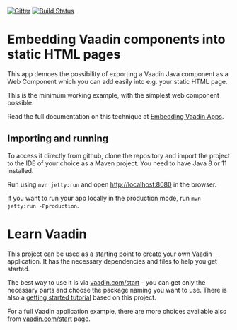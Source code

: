 [![Gitter](https://badges.gitter.im/Join%20Chat.svg)](https://gitter.im/vaadin-flow/Lobby#?utm_source=badge&utm_medium=badge&utm_campaign=pr-badge)
[![Build Status](https://travis-ci.org/mvysny/embed-vaadin-components-demo.svg?branch=master)](https://travis-ci.org/mvysny/embed-vaadin-components-demo)

# Embedding Vaadin components into static HTML pages

This app demoes the possibility of exporting a Vaadin Java component
as a Web Component which you can add easily into e.g. your static HTML page.

This is the minimum working example, with the simplest web component possible.

Read the full documentation on this technique at
[Embedding Vaadin Apps](https://vaadin.com/docs/v14/flow/embedding-flow-applications/tutorial-webcomponent-intro.html).

## Importing and running

To access it directly from github, clone the repository and import the project to the IDE of your choice as a Maven project. You need to have Java 8 or 11 installed.

Run using `mvn jetty:run` and open [http://localhost:8080](http://localhost:8080) in the browser.

If you want to run your app locally in the production mode, run `mvn jetty:run -Pproduction`.

# Learn Vaadin

This project can be used as a starting point to create your own Vaadin application.
It has the necessary dependencies and files to help you get started.

The best way to use it is via [vaadin.com/start](https://vaadin.com/start) - you can get only the necessary parts and choose the package naming you want to use.
There is also a [getting started tutorial](https://vaadin.com/learn) based on this project.

For a full Vaadin application example, there are more choices available also from [vaadin.com/start](https://vaadin.com/start) page.

